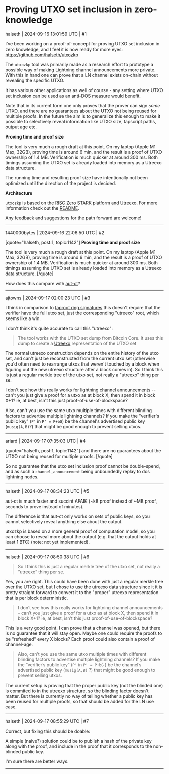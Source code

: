 # Proving UTXO set inclusion in zero-knowledge

halseth | 2024-09-16 13:01:59 UTC | #1

I’ve been working on a proof-of-concept for proving UTXO set inclusion in zero knowledge, and I feel it is now ready for more eyes: https://github.com/halseth/utxozkp

The `utxozkp` tool was primarily made as a research effort to prototype a possible way of making Lightning channel announcements more private. With this in hand one can prove that a LN channel exists on-chain without revealing the specific UTXO.

It has various other applications as well of course - any setting where UTXO set inclusion can be used as an anti-DOS measure would benefit.

Note that in its current form one only proves that the prover can sign *some* UTXO, and there are no guarantees about the UTXO not being reused for multiple proofs. In the future the aim is to generalize this enough to make it possible to selectively reveal information like UTXO size, tapscript paths, output age etc.

**Proving time and proof size**

The tool is very much a rough draft at this point. On my laptop (Apple M1 Max, 32GB), proving time is around 6 min, and the result is a proof of UTXO ownership of 1.4 MB. Verification is much quicker at around 300 ms. Both timings assuming the UTXO set is already loaded into memory as a Utreexo data structure.

The running time and resulting proof size have intentionally not been optimized until the direction of the project is decided.

**Architecture**

`utxozkp` is based on the [RISC Zero](https://github.com/risc0/risc0) STARK platform and [Utreexo](https://dci.mit.edu/utreexo). For more information check out the [README](https://github.com/halseth/utxozkp/blob/c3402a72005d8d1058f758ed277df9e6cafcac72/README.md).

Any feedback and suggestions for the path forward are welcome!

-------------------------

1440000bytes | 2024-09-16 22:06:50 UTC | #2

[quote="halseth, post:1, topic:1142"]
**Proving time and proof size**

The tool is very much a rough draft at this point. On my laptop (Apple M1 Max, 32GB), proving time is around 6 min, and the result is a proof of UTXO ownership of 1.4 MB. Verification is much quicker at around 300 ms. Both timings assuming the UTXO set is already loaded into memory as a Utreexo data structure.
[/quote]

How does this compare with [aut-ct](https://github.com/AdamISZ/aut-ct)?

-------------------------

ajtowns | 2024-09-17 02:00:23 UTC | #3

I think in comparison to [taproot ring signatures](https://github.com/jonasnick/taproot-ringsig) this doesn't require that the verifier have the full utxo set, just the corresponding "utreexo" root, which seems like a win.

I don't think it's quite accurate to call this "utreexo":

> The tool works with the UTXO set dump from Bitcoin Core. It uses this dump to create a [Utreexo](https://dci.mit.edu/utreexo) representation of the UTXO set

The normal utreexo construction depends on the entire history of the utxo set, and can't just be reconstructed from the current utxo set (otherwise you'd often need to rearrange utxos that weren't touched by a block when figuring out the new utreexo structure after a block comes in). So I think this is just a regular merkle tree of the utxo set, not really a "utreexo" thing per se.

I don't see how this really works for lightning channel announcements -- can't you just give a proof for a utxo as at block X, then spend it in block X+1? ie, at best, isn't this just proof-of-use-of-blockspace?

Also, can't you use the same utxo multiple times with different blinding factors to advertise multiple lightning channels? If you make the "verifier's public key" (`P'` in `P' = P+bG`) be the channel's advertised public key (`musig(A,B)`?) that might be good enough to prevent selling utxos.

-------------------------

ariard | 2024-09-17 07:35:03 UTC | #4

[quote="halseth, post:1, topic:1142"]
and there are no guarantees about the UTXO not being reused for multiple proofs.
[/quote]

So no guarantee that the utxo set inclusion proof cannot be double-spend, and as such a `channel_announcement` being unboundedly replay to dos lightning nodes.

-------------------------

halseth | 2024-09-17 08:34:23 UTC | #5

aut-ct is much faster and succint AFAIK (~kB proof instead of ~MB proof, seconds to prove instead of minutes).

The difference is that aut-ct only works on sets of public keys, so you cannot selectively reveal anything else about the output.

utxozkp is based on a more general proof of computation model, so you can choose to reveal more about the output (e.g. that the output holds at least 1 BTC) (note: not yet implemented).

-------------------------

halseth | 2024-09-17 08:50:38 UTC | #6

> So I think this is just a regular merkle tree of the utxo set, not really a “utreexo” thing per se.

Yes, you are right. This could have been done with just a regular merkle tree over the UTXO set, but I chose to use the utreexo data structure since it it is pretty straight forward to convert it to the "proper" utreexo representation that is per block deterministic.

> I don’t see how this really works for lightning channel announcements – can’t you just give a proof for a utxo as at block X, then spend it in block X+1? ie, at best, isn’t this just proof-of-use-of-blockspace?

This is a very good point. I can prove that a channel was opened, but there is no guarantee that it will stay open. Maybe one could require the proofs to be "refreshed" every X blocks? Each proof could also contain a proof of channel-age.

> Also, can’t you use the same utxo multiple times with different blinding factors to advertise multiple lightning channels? If you make the “verifier’s public key” (`P'` in `P' = P+bG` ) be the channel’s advertised public key (`musig(A,B)` ?) that might be good enough to prevent selling utxos.

The current setup is proving that the proper public key (not the blinded one) is commited to in the utreexo structure, so the blinding factor doesn't matter. But there is currently no way of telling whether a public key has been reused for multiple proofs, so that should be added for the LN use case.

-------------------------

halseth | 2024-09-17 08:55:29 UTC | #7

Correct, but fixing this should be doable:

A simple (naive?) solution could be to publish a hash of the private key along with the proof, and include in the proof that it corresponds to the non-blinded public key.

I'm sure there are better ways.

-------------------------

